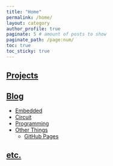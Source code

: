 ```yaml
---
title: "Home"
permalink: /home/
layout: category
author_profile: true
paginate: 5 # amount of posts to show
paginate_path: /page:num/
toc: true
toc_sticky: true
---
```


## [Projects]

## [Blog]

- [Embedded]
- [Circuit]
- [Programming]
- [Other Things]
  - [GitHub Pages]

## [etc.]

[Projects]: /projects/
[Blog]: /blog/
[etc.]: /etc/
  
[Embedded]: /embedded/
[Circuit]: /circuit/
[Programming]: /programming/
[Other Things]: /otherthings/

[GitHub Pages]: /githubpages/

